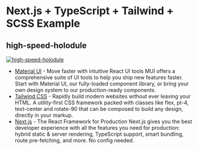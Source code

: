 # Next.js + TypeScript + Tailwind + SCSS Example


## high-speed-holodule
 <a href="https://high-speed-holodule.vercel.app" target="_blank" rel=”noopener”> <img src="https://user-images.githubusercontent.com/96198088/162452049-626b0b8d-3143-4ccb-8f1f-fa8d952da87b.png" alt="high-speed-holodule" /> </a> 

- [Material UI](https://mui.com/) - Move faster with intuitive React UI tools
MUI offers a comprehensive suite of UI tools to help you ship new features faster. Start with Material UI, our fully-loaded component library, or bring your own design system to our production-ready components.
- [Tailwind CSS](https://tailwindcss.com/) - Rapidly build modern websites without ever leaving your HTML.
A utility-first CSS framework packed with classes like flex, pt-4, text-center and rotate-90 that can be composed to build any design, directly in your markup.
- [Next.js](https://nextjs.org/) - The React Framework
for Production
Next.js gives you the best developer experience with all the features you need for production: hybrid static & server rendering, TypeScript support, smart bundling, route pre-fetching, and more. No config needed.
